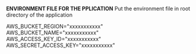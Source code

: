 **ENVIRONMENT FILE FOR THE PPLICATION**
Put the environment file in root directory of the application

AWS_BUCKET_REGION="xxxxxxxxxxx"
AWS_BUCKET_NAME="xxxxxxxxxxx"
AWS_ACCESS_KEY_ID="xxxxxxxxxxx"
AWS_SECRET_ACCESS_KEY="xxxxxxxxxxx"


